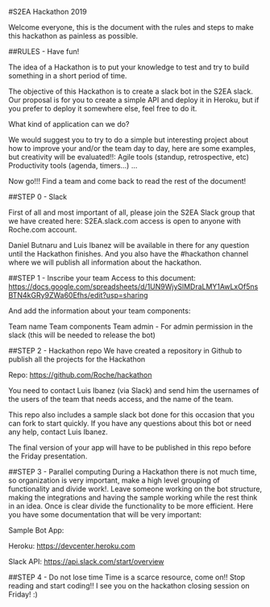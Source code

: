 #S2EA Hackathon 2019

Welcome everyone, this is the document with the rules and steps to make this hackathon as painless as possible. 

##RULES - Have fun!

The idea of a Hackathon is to put your knowledge to test and try to build something in a short period of time. 

The objective of this Hackathon is to create a slack bot in the S2EA slack. Our proposal is for you to create a simple API and deploy it in Heroku, but if you prefer to deploy it somewhere else, feel free to do it.

What kind of application can we do?

We would suggest you to try to do a simple but interesting project about how to improve your and/or the team day to day, here are some examples, but creativity will be evaluated!!:
	Agile tools (standup, retrospective, etc)
	Productivity tools (agenda, timers...)
	…

Now go!!! Find a team and come back to read the rest of the document!

##STEP 0 - Slack

First of all and most important of all, please join the S2EA Slack group that we have created here: S2EA.slack.com access is open to anyone with Roche.com account.

Daniel Butnaru and Luis Ibanez will be available in there for any question until the Hackathon finishes. And you also have the #hackathon channel where we will publish all information about the hackathon.

##STEP 1 - Inscribe your team
Access to this document: https://docs.google.com/spreadsheets/d/1UN9WjySlMDraLMY1AwLxOf5nsBTN4kGRy9ZWa60Efhs/edit?usp=sharing

And add the information about your team components:

Team name
Team components
Team admin - For admin permission in the slack (this will be needed to release the bot)

##STEP 2 - Hackathon repo
We have created a repository in Github to publish all the projects for the Hackathon

Repo: https://github.com/Roche/hackathon

You need to contact Luis Ibanez (via Slack) and send him the usernames of the users of the team that needs access, and the name of the team.

This repo also includes a sample slack bot done for this occasion that you can fork to start quickly. If you have any questions about this bot or need any help, contact Luis Ibanez.  

The final version of your app will have to be published in this repo before the Friday presentation.


##STEP 3 - Parallel computing
During a Hackathon there is not much time, so organization is very important, make a high level grouping of functionality and divide work!. Leave someone working on the bot structure, making the integrations and having the sample working while the rest think in an idea. Once is clear divide the functionality to be more efficient. Here you have some documentation that will be very important:

Sample Bot App:

Heroku: https://devcenter.heroku.com

Slack API: https://api.slack.com/start/overview

##STEP 4 - Do not lose time
Time is a scarce resource, come on!! Stop reading and start coding!! I see you on the hackathon closing session on Friday! :)

